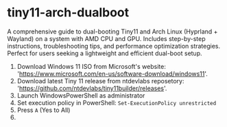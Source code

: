 # tiny11-arch-dualboot
A comprehensive guide to dual-booting Tiny11 and Arch Linux (Hyprland + Wayland) on a system with AMD CPU and GPU. Includes step-by-step instructions, troubleshooting tips, and performance optimization strategies. Perfect for users seeking a lightweight and efficient dual-boot setup.

1. Download Windows 11 ISO from Microsoft's website: 'https://www.microsoft.com/en-us/software-download/windows11'.
2. Download latest Tiny 11 release from ntdevlabs reposetory: 'https://github.com/ntdevlabs/tiny11builder/releases'.
3. Launch WindowsPowerShell as administrator
4. Set execution policy in PowerShell: `Set-ExecutionPolicy unrestricted`
5. Press `A` (Yes to All)
6. 

